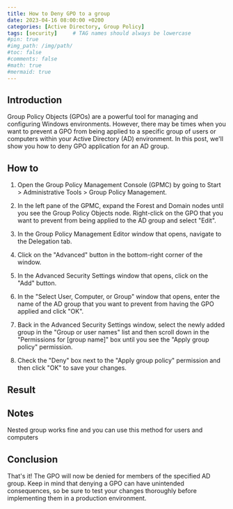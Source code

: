 ```yaml
---
title: How to Deny GPO to a group
date: 2023-04-16 08:00:00 +0200
categories: [Active Directory, Group Policy]
tags: [security]     # TAG names should always be lowercase
#pin: true
#img_path: /img/path/
#toc: false
#comments: false
#math: true
#mermaid: true
---
```

## Introduction
Group Policy Objects (GPOs) are a powerful tool for managing and configuring Windows environments. However, there may be times when you want to prevent a GPO from being applied to a specific group of users or computers within your Active Directory (AD) environment. In this post, we'll show you how to deny GPO application for an AD group.


## How to
1. Open the Group Policy Management Console (GPMC) by going to Start > Administrative Tools > Group Policy Management.

2. In the left pane of the GPMC, expand the Forest and Domain nodes until you see the Group Policy Objects node. Right-click on the GPO that you want to prevent from being applied to the AD group and select "Edit".

3. In the Group Policy Management Editor window that opens, navigate to the Delegation tab.

4. Click on the "Advanced" button in the bottom-right corner of the window.

5. In the Advanced Security Settings window that opens, click on the "Add" button.

6. In the "Select User, Computer, or Group" window that opens, enter the name of the AD group that you want to prevent from having the GPO applied and click "OK".

7. Back in the Advanced Security Settings window, select the newly added group in the "Group or user names" list and then scroll down in the "Permissions for [group name]" box until you see the "Apply group policy" permission.

8. Check the "Deny" box next to the "Apply group policy" permission and then click "OK" to save your changes.

## Result

## Notes
Nested group works fine and you can use this method for users and computers

## Conclusion
That's it! The GPO will now be denied for members of the specified AD group. Keep in mind that denying a GPO can have unintended consequences, so be sure to test your changes thoroughly before implementing them in a production environment.